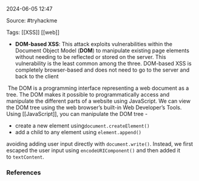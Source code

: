 
2024-06-05 12:47

Source: #tryhackme 

Tags: [[XSS]] [[web]]

- **DOM-based XSS**: This attack exploits vulnerabilities within the Document Object Model (**DOM**) to manipulate existing page elements without needing to be reflected or stored on the server. This vulnerability is the least common among the three.
DOM-based XSS is completely browser-based and does not need to go to the server and back to the client

 The DOM is a programming interface representing a web document as a tree. The DOM makes it possible to programmatically access and manipulate the different parts of a website using JavaScript.
We can view the DOM tree using the web browser’s built-in Web Developer’s Tools.
Using [[JavaScript]], you can manipulate the DOM tree -
- create a new element using`document.createElement()`
- add a child to any element using `element.append()`

avoiding adding user input directly with `document.write()`. Instead, we first escaped the user input using `encodeURIComponent()` and then added it to `textContent`.


### References

